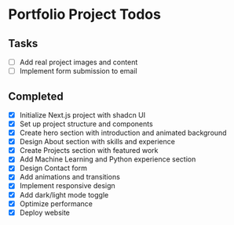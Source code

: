 # Portfolio Project Todos

## Tasks
- [ ] Add real project images and content
- [ ] Implement form submission to email

## Completed
- [x] Initialize Next.js project with shadcn UI
- [x] Set up project structure and components
- [x] Create hero section with introduction and animated background
- [x] Design About section with skills and experience
- [x] Create Projects section with featured work
- [x] Add Machine Learning and Python experience section
- [x] Design Contact form
- [x] Add animations and transitions
- [x] Implement responsive design
- [x] Add dark/light mode toggle
- [x] Optimize performance
- [x] Deploy website

